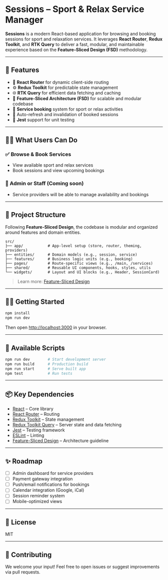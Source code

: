 # Sessions – Sport & Relax Service Manager

**Sessions** is a modern React-based application for browsing and booking sessions for sport and relaxation services. It leverages **React Router**, **Redux Toolkit**, and **RTK Query** to deliver a fast, modular, and maintainable experience based on the **Feature-Sliced Design (FSD)** methodology.

---

## 🚀 Features

- 🔀 **React Router** for dynamic client-side routing
- ⚙️ **Redux Toolkit** for predictable state management
- 🌐 **RTK Query** for efficient data fetching and caching
- 🧩 **Feature-Sliced Architecture (FSD)** for scalable and modular codebase
- 📅 **Service booking** system for sport or relax activities
- 🔄 Auto-refresh and invalidation of booked sessions
- 🧪 **Jest** support for unit testing

---

## 🧑‍🏫 What Users Can Do

### ✅ Browse & Book Services

- View available sport and relax services
- Book sessions and view upcoming bookings

### 🧰 Admin or Staff (Coming soon)

- Service providers will be able to manage availability and bookings

---

## 📁 Project Structure

Following **Feature-Sliced Design**, the codebase is modular and organized around features and domain entities.

```
src/
├── app/           # App-level setup (store, router, theming, providers)
├── entities/      # Domain models (e.g., session, service)
├── features/      # Business logic units (e.g., booking)
├── pages/         # Route-specific views (e.g., /main, /services)
├── shared/        # Reusable UI components, hooks, styles, utils
└── widgets/       # Layout and UI blocks (e.g., Header, SessionCard)
```

> Learn more: [Feature-Sliced Design](https://feature-sliced.design/)

---

## 🧑‍💻 Getting Started

```bash
npm install
npm run dev
```

Then open [http://localhost:3000](http://localhost:3000) in your browser.

---

## 🔧 Available Scripts

```bash
npm run dev        # Start development server
npm run build      # Production build
npm run start      # Serve built app
npm test           # Run tests
```

---

## 📦 Key Dependencies

- [React](https://reactjs.org/) – Core library
- [React Router](https://reactrouter.com/) – Routing
- [Redux Toolkit](https://redux-toolkit.js.org/) – State management
- [Redux Toolkit Query](https://redux-toolkit.js.org/rtk-query/overview) – Server state and data fetching
- [Jest](https://jestjs.io/) – Testing framework
- [ESLint](https://eslint.org/) – Linting
- [Feature-Sliced Design](https://feature-sliced.design/) – Architecture guideline

---

## ✨ Roadmap

- [ ] Admin dashboard for service providers
- [ ] Payment gateway integration
- [ ] Push/email notifications for bookings
- [ ] Calendar integration (Google, iCal)
- [ ] Session reminder system
- [ ] Mobile-optimized views

---

## 📝 License

MIT

---

## 👥 Contributing

We welcome your input! Feel free to open issues or suggest improvements via pull requests.
